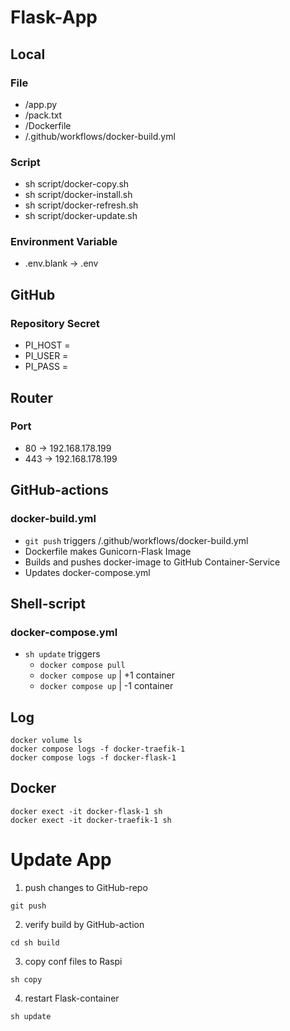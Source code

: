 # Flask-App

## Local

### File
- /app.py
- /pack.txt
- /Dockerfile
- /.github/workflows/docker-build.yml

### Script
- sh script/docker-copy.sh
- sh script/docker-install.sh
- sh script/docker-refresh.sh
- sh script/docker-update.sh

### Environment Variable
- .env.blank -> .env

## GitHub

### Repository Secret
- PI_HOST = <Raspi hostname>
- PI_USER = <Raspi username>
- PI_PASS = <Raspi password>

## Router

### Port
- 80 -> 192.168.178.199
- 443 -> 192.168.178.199

## GitHub-actions

### docker-build.yml
- `git push` triggers /.github/workflows/docker-build.yml
- Dockerfile makes Gunicorn-Flask Image
- Builds and pushes docker-image to GitHub Container-Service
- Updates docker-compose.yml

## Shell-script

### docker-compose.yml
- `sh update` triggers 
  - `docker compose pull`
  - `docker compose up` | +1 container
  - `docker compose up` | -1 container

## Log
```
docker volume ls
docker compose logs -f docker-traefik-1
docker compose logs -f docker-flask-1
```

## Docker
```
docker exect -it docker-flask-1 sh
docker exect -it docker-traefik-1 sh
```

# Update App

1. push changes to GitHub-repo
```
git push
```

2. verify build by GitHub-action
```
cd sh build
```

3. copy conf files to Raspi
```
sh copy
```

4. restart Flask-container
```
sh update
```

